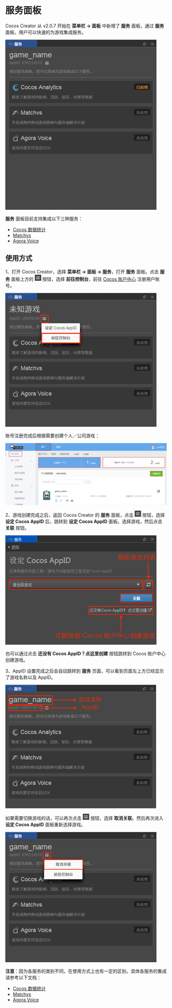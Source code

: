 # 服务面板

Cocos Creator 从 v2.0.7 开始在 **菜单栏 -> 面板** 中新增了 **服务** 面板，通过 **服务** 面板，用户可以快速的为游戏集成服务。

![](cocos-services/cocos_services.png)

**服务** 面板目前支持集成以下三种服务：

- [Cocos 数据统计](cocos-analytics.md)
- [Matchvs](http://doc.matchvs.com/QuickStart/QuickStart-CocosCreator)
- [Agora Voice](https://docs.agora.io/cn/Interactive%20Gaming/game_c?platform=Cocos%20Creator)

## 使用方式

1、打开 Cocos Creator，选择 **菜单栏 -> 面板 -> 服务**，打开 **服务** 面板。点击 **服务** 面板上方的 ![](cocos-services/setting.png) 按钮，选择 **前往控制台**，前往 [Cocos 账户中心](https://auth.cocos.com/#/) 注册用户账号。

![](cocos-services/console.png)

账号注册完成后根据需要创建个人／公司游戏：

![](cocos-analytics/game.png)

2、游戏创建完成之后，返回 Cocos Creator 的 **服务** 面板，点击 ![](cocos-services/setting.png) 按钮，选择 **设定 Cocos AppID** 后，跳转到 **设定 Cocos AppID** 面板。选择游戏，然后点击 **关联** 按钮。

![](cocos-services/appid.png)

也可以通过点击 **还没有 Cocos AppID？点这里创建** 按钮跳转到 Cocos 账户中心创建游戏。

3、AppID 设置完成之后会自动跳转到 **服务** 页面，可以看到页面左上方已经显示了游戏名称以及 AppID。

![](cocos-services/service.png)

如果需要切换游戏的话，可以再次点击 ![](cocos-services/setting.png) 按钮，选择 **取消关联**。然后再次进入 **设定 Cocos AppID** 面板重新选择游戏。

![](cocos-services/switch_appid.png)

**注意**：因为各服务的类别不同，在使用方式上也有一定的区别。具体各服务的集成请参考以下文档：

- [Cocos 数据统计](cocos-analytics.md)
- [Matchvs](http://doc.matchvs.com/QuickStart/QuickStart-CocosCreator)
- [Agora Voice](https://docs.agora.io/cn/Interactive%20Gaming/game_c?platform=Cocos%20Creator)